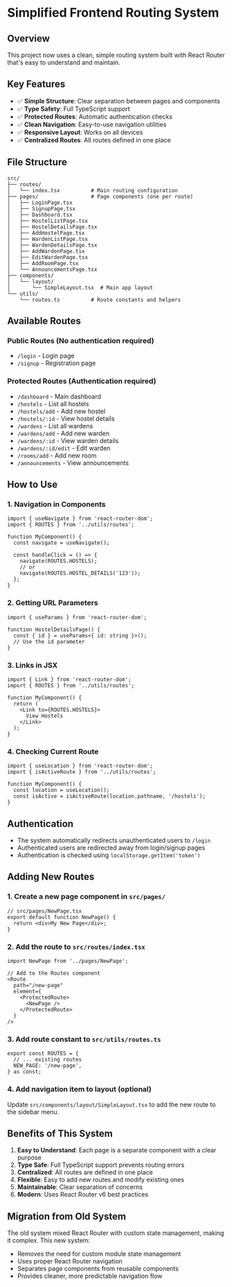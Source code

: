 # Simplified Frontend Routing System

## Overview
This project now uses a clean, simple routing system built with React Router that's easy to understand and maintain.

## Key Features
- ✅ **Simple Structure**: Clear separation between pages and components
- ✅ **Type Safety**: Full TypeScript support
- ✅ **Protected Routes**: Automatic authentication checks
- ✅ **Clean Navigation**: Easy-to-use navigation utilities
- ✅ **Responsive Layout**: Works on all devices
- ✅ **Centralized Routes**: All routes defined in one place

## File Structure
```
src/
├── routes/
│   └── index.tsx          # Main routing configuration
├── pages/                 # Page components (one per route)
│   ├── LoginPage.tsx
│   ├── SignupPage.tsx
│   ├── Dashboard.tsx
│   ├── HostelListPage.tsx
│   ├── HostelDetailsPage.tsx
│   ├── AddHostelPage.tsx
│   ├── WardenListPage.tsx
│   ├── WardenDetailsPage.tsx
│   ├── AddWardenPage.tsx
│   ├── EditWardenPage.tsx
│   ├── AddRoomPage.tsx
│   └── AnnouncementsPage.tsx
├── components/
│   └── layout/
│       └── SimpleLayout.tsx  # Main app layout
└── utils/
    └── routes.ts          # Route constants and helpers
```

## Available Routes

### Public Routes (No authentication required)
- `/login` - Login page
- `/signup` - Registration page

### Protected Routes (Authentication required)
- `/dashboard` - Main dashboard
- `/hostels` - List all hostels
- `/hostels/add` - Add new hostel
- `/hostels/:id` - View hostel details
- `/wardens` - List all wardens
- `/wardens/add` - Add new warden
- `/wardens/:id` - View warden details
- `/wardens/:id/edit` - Edit warden
- `/rooms/add` - Add new room
- `/announcements` - View announcements

## How to Use

### 1. Navigation in Components
```tsx
import { useNavigate } from 'react-router-dom';
import { ROUTES } from '../utils/routes';

function MyComponent() {
  const navigate = useNavigate();
  
  const handleClick = () => {
    navigate(ROUTES.HOSTELS);
    // or
    navigate(ROUTES.HOSTEL_DETAILS('123'));
  };
}
```

### 2. Getting URL Parameters
```tsx
import { useParams } from 'react-router-dom';

function HostelDetailsPage() {
  const { id } = useParams<{ id: string }>();
  // Use the id parameter
}
```

### 3. Links in JSX
```tsx
import { Link } from 'react-router-dom';
import { ROUTES } from '../utils/routes';

function MyComponent() {
  return (
    <Link to={ROUTES.HOSTELS}>
      View Hostels
    </Link>
  );
}
```

### 4. Checking Current Route
```tsx
import { useLocation } from 'react-router-dom';
import { isActiveRoute } from '../utils/routes';

function MyComponent() {
  const location = useLocation();
  const isActive = isActiveRoute(location.pathname, '/hostels');
}
```

## Authentication
- The system automatically redirects unauthenticated users to `/login`
- Authenticated users are redirected away from login/signup pages
- Authentication is checked using `localStorage.getItem('token')`

## Adding New Routes

### 1. Create a new page component in `src/pages/`
```tsx
// src/pages/NewPage.tsx
export default function NewPage() {
  return <div>My New Page</div>;
}
```

### 2. Add the route to `src/routes/index.tsx`
```tsx
import NewPage from '../pages/NewPage';

// Add to the Routes component
<Route 
  path="/new-page" 
  element={
    <ProtectedRoute>
      <NewPage />
    </ProtectedRoute>
  } 
/>
```

### 3. Add route constant to `src/utils/routes.ts`
```tsx
export const ROUTES = {
  // ... existing routes
  NEW_PAGE: '/new-page',
} as const;
```

### 4. Add navigation item to layout (optional)
Update `src/components/layout/SimpleLayout.tsx` to add the new route to the sidebar menu.

## Benefits of This System

1. **Easy to Understand**: Each page is a separate component with a clear purpose
2. **Type Safe**: Full TypeScript support prevents routing errors
3. **Centralized**: All routes are defined in one place
4. **Flexible**: Easy to add new routes and modify existing ones
5. **Maintainable**: Clear separation of concerns
6. **Modern**: Uses React Router v6 best practices

## Migration from Old System
The old system mixed React Router with custom state management, making it complex. This new system:
- Removes the need for custom module state management
- Uses proper React Router navigation
- Separates page components from reusable components
- Provides cleaner, more predictable navigation flow
